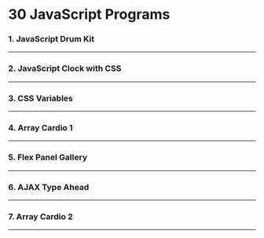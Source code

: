 # 30 JavaScript Programs

<h3>1. JavaScript Drum Kit</h3><hr>
<h3>2. JavaScript Clock with CSS</h3><hr>
<h3>3. CSS Variables</h3><hr>
<h3>4. Array Cardio 1</h3><hr>
<h3>5. Flex Panel Gallery</h3><hr>
<h3>6. AJAX Type Ahead</h3><hr>
<h3>7. Array Cardio 2</h3><hr>
